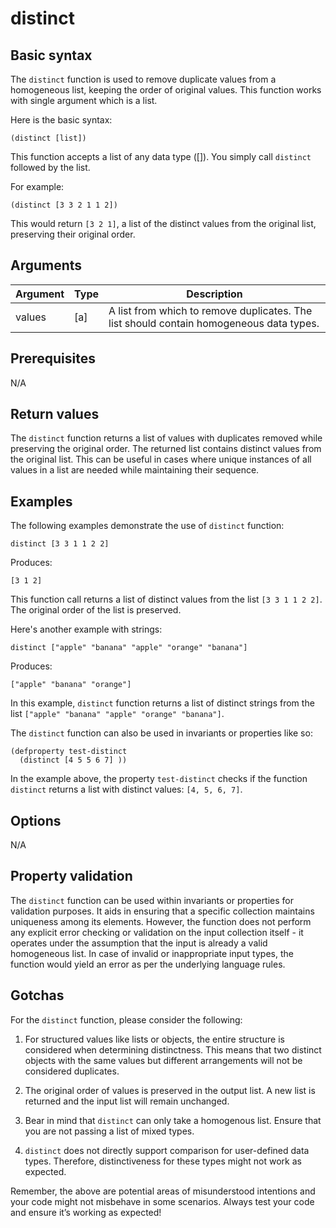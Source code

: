 # distinct

## Basic syntax

The `distinct` function is used to remove duplicate values from a homogeneous list, keeping the order of original values. This function works with single argument which is a list.

Here is the basic syntax:

```pact
(distinct [list])
```

This function accepts a list of any data type ([]). You simply call `distinct` followed by the list.

For example:

```pact
(distinct [3 3 2 1 1 2])
```

This would return `[3 2 1]`, a list of the distinct values from the original list, preserving their original order.

## Arguments

| Argument | Type | Description |
| --- | --- | --- |
| values | [a] | A list from which to remove duplicates. The list should contain homogeneous data types. |

## Prerequisites

N/A

## Return values

The `distinct` function returns a list of values with duplicates removed while preserving the original order. The returned list contains distinct values from the original list. This can be useful in cases where unique instances of all values in a list are needed while maintaining their sequence.

## Examples

The following examples demonstrate the use of `distinct` function:

```pact
distinct [3 3 1 1 2 2]
```
Produces:
```pact
[3 1 2]
```

This function call returns a list of distinct values from the list `[3 3 1 1 2 2]`. The original order of the list is preserved.

Here's another example with strings:

```pact
distinct ["apple" "banana" "apple" "orange" "banana"]
```
Produces:
```pact
["apple" "banana" "orange"]
```

In this example, `distinct` function returns a list of distinct strings from the list `["apple" "banana" "apple" "orange" "banana"]`.

The `distinct` function can also be used in invariants or properties like so: 

```pact
(defproperty test-distinct
  (distinct [4 5 5 6 7] ))
```
In the example above, the property `test-distinct` checks if the function `distinct` returns a list with distinct values: `[4, 5, 6, 7]`.

## Options

N/A

## Property validation

The `distinct` function can be used within invariants or properties for validation purposes. It aids in ensuring that a specific collection maintains uniqueness among its elements. However, the function does not perform any explicit error checking or validation on the input collection itself - it operates under the assumption that the input is already a valid homogeneous list. In case of invalid or inappropriate input types, the function would yield an error as per the underlying language rules.

## Gotchas

For the `distinct` function, please consider the following:

1. For structured values like lists or objects, the entire structure is considered when determining distinctness. This means that two distinct objects with the same values but different arrangements will not be considered duplicates.

2. The original order of values is preserved in the output list. A new list is returned and the input list will remain unchanged.

3. Bear in mind that `distinct` can only take a homogenous list. Ensure that you are not passing a list of mixed types.

4. `distinct` does not directly support comparison for user-defined data types. Therefore, distinctiveness for these types might not work as expected. 

Remember, the above are potential areas of misunderstood intentions and your code might not misbehave in some scenarios. Always test your code and ensure it’s working as expected!

